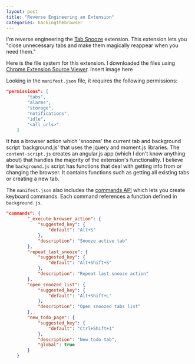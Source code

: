 ```yaml
---
layout: post
title: "Reverse Engineering an Extension"
categories: hackingthebrowser
---
```

I'm reverse engineering the [Tab Snooze](https://chrome.google.com/webstore/detail/tab-snooze/pdiebiamhaleloakpcgmpnenggpjbcbm) extension. This extension lets you "close unnecessary tabs and make them magically reappear when you need them."

Here is the file system for this extension. I downloaded the files using [Chrome Extension Source Viewer](https://chrome.google.com/webstore/detail/chrome-extension-source-v/jifpbeccnghkjeaalbbjmodiffmgedin/related?hl=en).
Insert image here

Looking in the `manifest.json` file, it requires the following permissions:
```json
"permissions": [
        "tabs",
        "alarms",
        "storage",
        "notifications",
        "idle",
        "<all_urls>"
    ]
```
It has a browser action which 'snoozes' the current tab and background script 'background.js' that uses the jquery and moment.js libraries. The `content-script.js` creates an angular.js app (which I don't know anything about) that handles the majority of the extension's functionality. I believe the `background.js` script has functions that deal with getting info from or changing the browser. It contains functions such as getting all existing tabs or creating a new tab.

The `manifest.json` also includes the [commands API](https://developer.chrome.com/extensions/commands) which lets you create keyboard commands. Each command references a function defined in `background.js`. 
```json
"commands": {
        "_execute_browser_action": {
            "suggested_key": {
                "default": "Alt+S"
            },
            "description": "Snooze active tab"
        },
        "repeat_last_snooze": {
            "suggested_key": {
                "default": "Alt+Shift+S"
            },
            "description": "Repeat last snooze action"
        },
        "open_snoozed_list": {
            "suggested_key": {
                "default": "Alt+Shift+L"
            },
            "description": "Open snoozed tabs list"
        },
        "new_todo_page": {
            "suggested_key": {
                "default": "Ctrl+Shift+1"
            },
            "description": "New todo tab",
            "global": true
        }
    }
```
